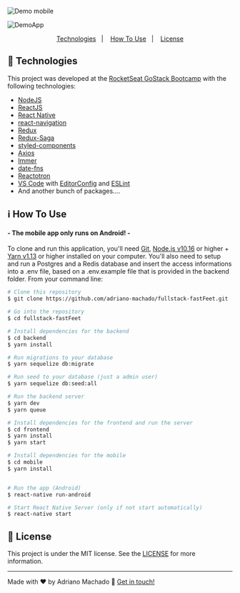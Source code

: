 ![Demo mobile](https://github.com/adriano-machado/demo-assets/blob/master/fastfeetDemo.gif)

![DemoApp](https://github.com/adriano-machado/demo-assets/blob/master/fastFeetDemoWeb.gif)
<br>
 <p align="center"> <a  href="#rocket-technologies">Technologies</a>&nbsp;&nbsp;&nbsp;|&nbsp;&nbsp;&nbsp;
   <a  href="#information_source-how-to-use">How To Use</a>&nbsp;&nbsp;&nbsp;|&nbsp;&nbsp;&nbsp;
  <a  href="#memo-license">License</a> </p>


## :rocket: Technologies

This project was developed at the [RocketSeat GoStack Bootcamp](https://rocketseat.com.br/bootcamp) with the following technologies:

- [NodeJS](https://nodejs.org)
- [ReactJS](https://reactjs.org/)
- [React Native](https://facebook.github.io/react-native/)
- [react-navigation](https://reactnavigation.org/)
- [Redux](https://redux.js.org/)
- [Redux-Saga](https://redux-saga.js.org/)
- [styled-components](https://www.styled-components.com/)
- [Axios](https://github.com/axios/axios)
- [Immer](https://github.com/immerjs/immer)
- [date-fns](https://date-fns.org/)
- [Reactotron](https://infinite.red/reactotron)
- [VS Code][vc] with [EditorConfig][vceditconfig] and [ESLint][vceslint]
- And another bunch of packages....

## :information_source: How To Use 
####  - The mobile app only runs on Android! - 
To clone and run this application, you'll need [Git](https://git-scm.com), [Node.js v10.16][nodejs] or higher + [Yarn v1.13][yarn] or higher installed on your computer.
You'll also need to setup and run a Postgres and a Redis database and insert the access informations into a .env file, based on a .env.example file that is provided in the backend folder.
From your command line:

```bash
# Clone this repository
$ git clone https://github.com/adriano-machado/fullstack-fastFeet.git

# Go into the repository
$ cd fullstack-fastFeet

# Install dependencies for the backend
$ cd backend
$ yarn install

# Run migrations to your database
$ yarn sequelize db:migrate

# Run seed to your database (just a admin user)
$ yarn sequelize db:seed:all

# Run the backend server
$ yarn dev
$ yarn queue

# Install dependencies for the frontend and run the server
$ cd frontend
$ yarn install
$ yarn start

# Install dependencies for the mobile
$ cd mobile
$ yarn install


# Run the app (Android)
$ react-native run-android

# Start React Native Server (only if not start automatically)
$ react-native start
```

## :memo: License

This project is under the MIT license. See the [LICENSE](https://github.com/adriano-machado/fullstack-fastFeet/blob/master/LICENSE) for more information.

---

Made with ♥ by Adriano Machado :wave: [Get in touch!](https://www.linkedin.com/in/adriano-machado-303647161/)

[nodejs]: https://nodejs.org/
[yarn]: https://yarnpkg.com/
[vc]: https://code.visualstudio.com/
[vceditconfig]: https://marketplace.visualstudio.com/items?itemName=EditorConfig.EditorConfig
[vceslint]: https://marketplace.visualstudio.com/items?itemName=dbaeumer.vscode-eslint